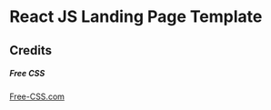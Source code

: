 # React JS Landing Page Template
## Credits
##### Free CSS 
<a href="https://www.free-css.com/assets/files/free-css-templates/preview/page234/interact/">Free-CSS.com </a>


